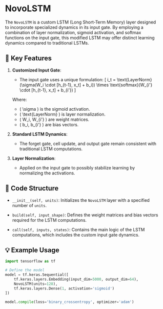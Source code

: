 # NovoLSTM

The `NovoLSTM` is a custom LSTM (Long Short-Term Memory) layer designed to incorporate specialized dynamics in its input gate. By employing a combination of layer normalization, sigmoid activation, and softmax functions on the input gate, this modified LSTM may offer distinct learning dynamics compared to traditional LSTMs.

## 🔑 **Key Features**

1. **Customized Input Gate**: 
    - The input gate uses a unique formulation:
    \[ i_t = \text{LayerNorm}(\sigma(W_i \cdot [h_{t-1}, x_t] + b_i)) \times \text{softmax}(W_{i'} \cdot [h_{t-1}, x_t] + b_{i'}) \]
    
    Where:
    - \( \sigma \) is the sigmoid activation.
    - \( \text{LayerNorm} \) is layer normalization.
    - \( W_i, W_{i'} \) are weight matrices.
    - \( b_i, b_{i'} \) are bias vectors.



2. **Standard LSTM Dynamics**: 
    - The forget gate, cell update, and output gate remain consistent with traditional LSTM computations.

3. **Layer Normalization**: 
    - Applied on the input gate to possibly stabilize learning by normalizing the activations.

## 📁 **Code Structure**

- `__init__(self, units)`: Initializes the `NovoLSTM` layer with a specified number of `units`.

- `build(self, input_shape)`: Defines the weight matrices and bias vectors required for the LSTM computations.

- `call(self, inputs, states)`: Contains the main logic of the LSTM computations, which includes the custom input gate dynamics.

## 💡 **Example Usage**

```python
import tensorflow as tf

# Define the model
model = tf.keras.Sequential([
    tf.keras.layers.Embedding(input_dim=5000, output_dim=64),
    NovoLSTM(units=128),
    tf.keras.layers.Dense(1, activation='sigmoid')
])

model.compile(loss='binary_crossentropy', optimizer='adam')

